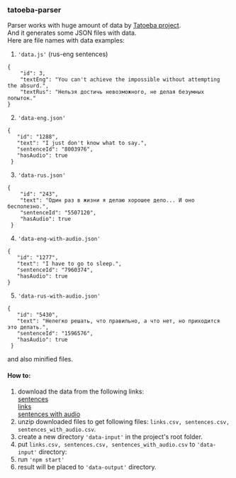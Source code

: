 ### tatoeba-parser

Parser works with huge amount of data by [Tatoeba project](https://tatoeba.org/rus/downloads).  
And it generates some JSON files with data.  
Here are file names with data examples:

1) `'data.js'` (rus-eng sentences)
```
{
    "id": 3,
    "textEng": "You can't achieve the impossible without attempting the absurd.",
    "textRus": "Нельзя достичь невозможного, не делая безумных попыток."
}
```
 2) `'data-eng.json'`
 ```
 {
    "id": "1288",
    "text": "I just don't know what to say.",
    "sentenceId": "8003976",
    "hasAudio": true
  }
 ```
 3) `'data-rus.json'`
```
{
    "id": "243",
    "text": "Один раз в жизни я делаю хорошее дело... И оно бесполезно.",
    "sentenceId": "5507120",
    "hasAudio": true
 }
 ```
 4) `'data-eng-with-audio.json'`
 ```
 {
    "id": "1277",
    "text": "I have to go to sleep.",
    "sentenceId": "7960374",
    "hasAudio": true
 }
 ```
 5) `'data-rus-with-audio.json'`
 ```
 {
    "id": "5430",
    "text": "Нелегко решать, что правильно, а что нет, но приходится это делать.",
    "sentenceId": "1596576",
    "hasAudio": true
  }
 ```
 and also minified files.  
 
#### How to:
1) download the data from the following links:  
[sentences](http://downloads.tatoeba.org/exports/sentences.tar.bz2)  
[links](http://downloads.tatoeba.org/exports/links.tar.bz2)  
[sentences with audio](http://downloads.tatoeba.org/exports/sentences_with_audio.tar.bz2)
2) unzip downloaded files to get following files: `links.csv, sentences.csv, sentences_with_audio.csv`.
3) create a new directory `'data-input'` in the project's root folder.
4) put `links.csv, sentences.csv, sentences_with_audio.csv` to `'data-input'` directory:
5) run `'npm start'`
6) result will be placed to `'data-output'` directory.
